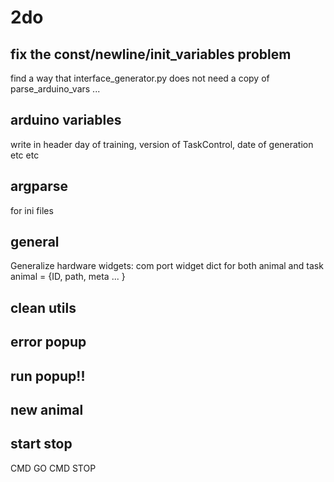 # 2do
## fix the const/newline/init_variables problem
find a way that interface_generator.py does not need a copy of parse_arduino_vars ... 

## arduino variables
write in header day of training, version of TaskControl, date of generation etc etc

## argparse
for ini files

## general
Generalize hardware widgets: com port widget
dict for both animal and task
animal = {ID, path, meta ... }

## clean utils

## error popup

## run popup!!

## new animal

## start stop
CMD GO
CMD STOP